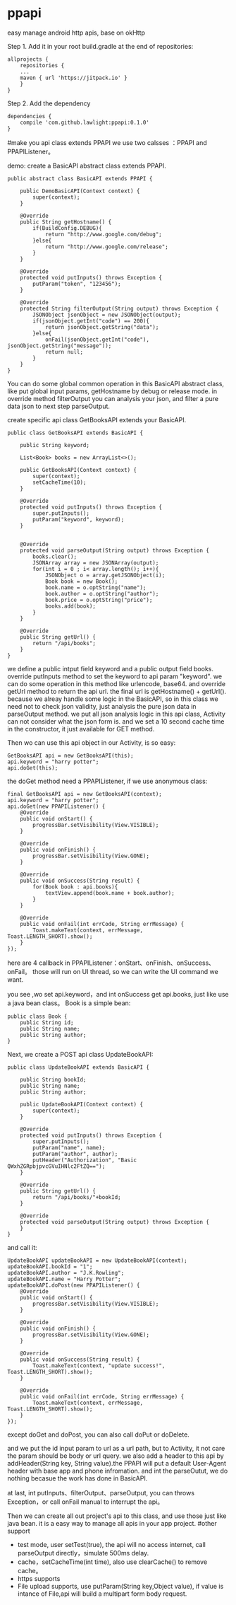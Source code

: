 # ppapi
easy manage android http apis, base on okHttp

Step 1. Add it in your root build.gradle at the end of repositories:
```
allprojects {
    repositories {
    ...
    maven { url 'https://jitpack.io' }
    }
}
```
Step 2. Add the dependency
```
dependencies {
    compile 'com.github.lawlight:ppapi:0.1.0'
}
```
#make you api class extends PPAPI
we use two calsses ：PPAPI and PPAPIListener。

demo: create a BasicAPI abstract class extends PPAPI.
```
public abstract class BasicAPI extends PPAPI {

    public DemoBasicAPI(Context context) {
        super(context);
    }

    @Override
    public String getHostname() {
        if(BuildConfig.DEBUG){
            return "http://www.google.com/debug";
        }else{
            return "http://www.google.com/release";
        }
    }

    @Override
    protected void putInputs() throws Exception {
        putParam("token", "123456");
    }

    @Override
    protected String filterOutput(String output) throws Exception {
        JSONObject jsonObject = new JSONObject(output);
        if(jsonObject.getInt("code") == 200){
            return jsonObject.getString("data");
        }else{
            onFail(jsonObject.getInt("code"), jsonObject.getString("message"));
            return null;
        }
    }
}
```
You can do some global common operation in this BasicAPI abstract class, like put global input params, getHostname by debug or release mode.
in override method filterOutput you can analysis your json, and filter a pure data json to next step parseOutput.

create specific api class GetBooksAPI extends your BasicAPI. 
```
public class GetBooksAPI extends BasicAPI {

    public String keyword;

    List<Book> books = new ArrayList<>();

    public GetBooksAPI(Context context) {
        super(context);
        setCacheTime(10);
    }

    @Override
    protected void putInputs() throws Exception {
        super.putInputs();
        putParam("keyword", keyword);
    }


    @Override
    protected void parseOutput(String output) throws Exception {
        books.clear();
        JSONArray array = new JSONArray(output);
        for(int i = 0 ; i< array.length(); i++){
            JSONObject o = array.getJSONObject(i);
            Book book = new Book();
            book.name = o.optString("name");
            book.author = o.optString("author");
            book.price = o.optString("price");
            books.add(book);
        }
    }

    @Override
    public String getUrl() {
        return "/api/books";
    }
}
```
we define a public intput field keyword and a public output field books.
override putInputs method to set the keyword to api param "keyword". we can do some operation in this method like urlencode, base64.
and override getUrl method to return the api url. the final url is getHostname() + getUrl().
because we alreay handle some logic in the BasicAPI, so in this class we need not to check json validity, just analysis the pure json data in parseOutput method.
we put all json analysis logic in this api class, Activity can not consider what the json form is.
and we set a 10 second cache time in the constructor, it just available for GET method.

Then wo can use this api object in our Activity, is so easy:
```
GetBooksAPI api = new GetBooksAPI(this);
api.keyword = "harry potter";
api.doGet(this); 
```
the doGet method need a PPAPIListener, if we use anonymous class:
```
final GetBooksAPI api = new GetBooksAPI(context);
api.keyword = "harry potter";
api.doGet(new PPAPIListener() {
    @Override
    public void onStart() {
        progressBar.setVisibility(View.VISIBLE);
    }

    @Override
    public void onFinish() {
        progressBar.setVisibility(View.GONE);
    }

    @Override
    public void onSuccess(String result) {
        for(Book book : api.books){
            textView.append(book.name + book.author);
        }
    }

    @Override
    public void onFail(int errCode, String errMessage) {
        Toast.makeText(context, errMessage, Toast.LENGTH_SHORT).show();
    }
});
```
here are 4 callback in PPAPIListener：onStart、onFinish、onSuccess、onFail。
those will run on UI thread, so we can write the UI command we want.

you see ,wo set api.keyword，and int onSuccess get api.books, just like use a java bean class。
Book is a simple bean:
```
public class Book {
    public String id;
    public String name;
    public String author;
}
```
Next, we create a POST api class UpdateBookAPI:
```
public class UpdateBookAPI extends BasicAPI {

    public String bookId;
    public String name;
    public String author;

    public UpdateBookAPI(Context context) {
        super(context);
    }

    @Override
    protected void putInputs() throws Exception {
        super.putInputs();
        putParam("name", name);
        putParam("author", author);
        putHeader("Authorization", "Basic QWxhZGRpbjpvcGVuIHNlc2FtZQ==");
    }

    @Override
    public String getUrl() {
        return "/api/books/"+bookId;
    }

    @Override
    protected void parseOutput(String output) throws Exception {
    }
}
```
and call it:
```
UpdateBookAPI updateBookAPI = new UpdateBookAPI(context);
updateBookAPI.bookId = "1";
updateBookAPI.author = "J.K.Rowling";
updateBookAPI.name = "Harry Potter";
updateBookAPI.doPost(new PPAPIListener() {
    @Override
    public void onStart() {
        progressBar.setVisibility(View.VISIBLE);
    }

    @Override
    public void onFinish() {
        progressBar.setVisibility(View.GONE);
    }

    @Override
    public void onSuccess(String result) {
        Toast.makeText(context, "update success!", Toast.LENGTH_SHORT).show();
    }

    @Override
    public void onFail(int errCode, String errMessage) {
        Toast.makeText(context, errMessage, Toast.LENGTH_SHORT).show();
    }
});
```
except doGet and doPost, you can also call doPut or doDelete.

and we put the id input param to url as a url path, but to Activity, it not care the param should be body or url query.
we also add a header to this api by addHeader(String key, String value).the PPAPI will put a default User-Agent header with base app and phone infromation.
and int the parseOutut, we do nothing becasue the work has done in BasicAPI.

at last, int putInputs、filterOutput、parseOutput, you can throws Exception，or call onFail manual to interrupt the api。

Then we can create all out project's api to this class, and use those just like java bean. it is a easy way to manage all apis in your app project.
#other support
- test mode, user setTest(true), the api will no access internet, call parseOutput directly，simulate 500ms delay.
- cache，setCacheTime(int time), also use clearCache() to remove cache。
- https supports
- File upload supports, use putParam(String key,Object value), if value is intance of File,api will build a multipart form body request.

